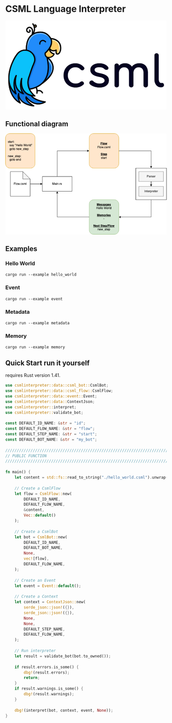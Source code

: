 # CSML Language Interpreter

![CSML logo](../images/csml-horizontal-whitebg-v3.png)

## Functional diagram

![diagram](../images/csml-interpreter.png)

## Examples

### Hello World

    cargo run --example hello_world

### Event

    cargo run --example event

### Metadata

    cargo run --example metadata

### Memory

    cargo run --example memory

## Quick Start run it yourself

 requires Rust version 1.41.

```rust
use csmlinterpreter::data::csml_bot::CsmlBot;
use csmlinterpreter::data::csml_flow::CsmlFlow;
use csmlinterpreter::data::event::Event;
use csmlinterpreter::data::ContextJson;
use csmlinterpreter::interpret;
use csmlinterpreter::validate_bot;

const DEFAULT_ID_NAME: &str = "id";
const DEFAULT_FLOW_NAME: &str = "flow";
const DEFAULT_STEP_NAME: &str = "start";
const DEFAULT_BOT_NAME: &str = "my_bot";

////////////////////////////////////////////////////////////////////////////////
// PUBLIC FUNCTION
////////////////////////////////////////////////////////////////////////////////

fn main() {
    let content = std::fs::read_to_string("./hello_world.csml").unwrap();

    // Create a CsmlFlow
    let flow = CsmlFlow::new(
        DEFAULT_ID_NAME,
        DEFAULT_FLOW_NAME,
        &content,
        Vec::default()
    );

    // Create a CsmlBot
    let bot = CsmlBot::new(
        DEFAULT_ID_NAME,
        DEFAULT_BOT_NAME,
        None,
        vec![flow],
        DEFAULT_FLOW_NAME,
    );

    // Create an Event
    let event = Event::default();

    // Create a Context
    let context = ContextJson::new(
        serde_json::json!({}),
        serde_json::json!({}),
        None,
        None,
        DEFAULT_STEP_NAME,
        DEFAULT_FLOW_NAME,
    );

    // Run interpreter
    let result = validate_bot(bot.to_owned());

    if result.errors.is_some() {
        dbg!(result.errors);
        return;
    }
    if result.warnings.is_some() {
        dbg!(result.warnings);
    }

    dbg!(interpret(bot, context, event, None));
}
```
